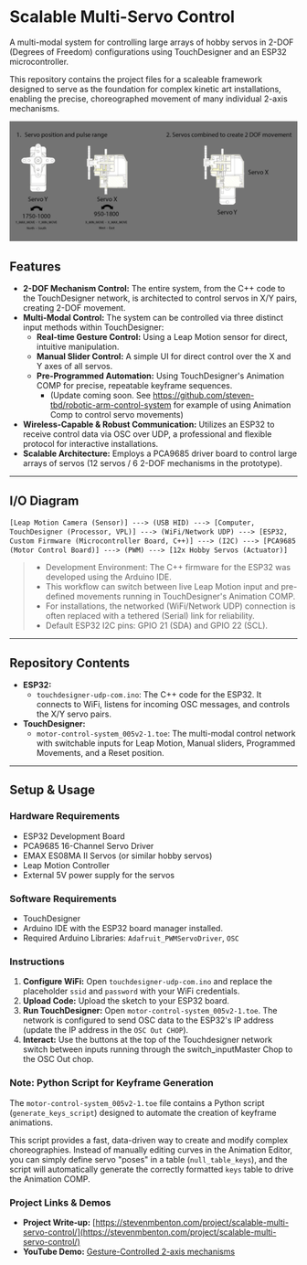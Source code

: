# Scalable Multi-Servo Control

A multi-modal system for controlling large arrays of hobby servos in 2-DOF (Degrees of Freedom) configurations using TouchDesigner and an ESP32 microcontroller.

This repository contains the project files for a scaleable framework designed to serve as the foundation for complex kinetic art installations, enabling the precise, choreographed movement of many individual 2-axis mechanisms.

![Servo Configuration](servo_configuration_image.png)

## Features

*   **2-DOF Mechanism Control:** The entire system, from the C++ code to the TouchDesigner network, is architected to control servos in X/Y pairs, creating 2-DOF movement.
*   **Multi-Modal Control:** The system can be controlled via three distinct input methods within TouchDesigner:
    *   **Real-time Gesture Control:** Using a Leap Motion sensor for direct, intuitive manipulation.
    *   **Manual Slider Control:** A simple UI for direct control over the X and Y axes of all servos.
    *   **Pre-Programmed Automation:** Using TouchDesigner's Animation COMP for precise, repeatable keyframe sequences.
        * (Update coming soon. See https://github.com/steven-tbd/robotic-arm-control-system for example of using Animation Comp to control servo movements)        
*   **Wireless-Capable & Robust Communication:** Utilizes an ESP32 to receive control data via OSC over UDP, a professional and flexible protocol for interactive installations.
*   **Scalable Architecture:** Employs a PCA9685 driver board to control large arrays of servos (12 servos / 6 2-DOF mechanisms in the prototype).

---

## I/O Diagram

```version-2
[Leap Motion Camera (Sensor)] ---> (USB HID) ---> [Computer, TouchDesigner (Processor, VPL)] ---> (WiFi/Network UDP) ---> [ESP32, Custom Firmware (Microcontroller Board, C++)] ---> (I2C) ---> [PCA9685 (Motor Control Board)] ---> (PWM) ---> [12x Hobby Servos (Actuator)] 
```

>- Development Environment: The C++ firmware for the ESP32 was developed using the Arduino IDE.
>- This workflow can switch between live Leap Motion input and pre-defined movements running in TouchDesigner's Animation COMP.
>- For installations, the networked (WiFi/Network UDP) connection is often replaced with a tethered (Serial) link for reliability.
>- Default ESP32 I2C pins: GPIO 21 (SDA) and GPIO 22 (SCL).
---

## Repository Contents

*   **ESP32:**
    *   `touchdesigner-udp-com.ino`: The C++ code for the ESP32. It connects to WiFi, listens for incoming OSC messages, and controls the X/Y servo pairs.
*   **TouchDesigner:**
    *   `motor-control-system_005v2-1.toe`: The multi-modal control network with switchable inputs for Leap Motion, Manual sliders, Programmed Movements, and a Reset position.

---

## Setup & Usage

### Hardware Requirements

*   ESP32 Development Board
*   PCA9685 16-Channel Servo Driver
*   EMAX ES08MA II Servos (or similar hobby servos)
*   Leap Motion Controller
*   External 5V power supply for the servos

### Software Requirements

*   TouchDesigner
*   Arduino IDE with the ESP32 board manager installed.
*   Required Arduino Libraries: `Adafruit_PWMServoDriver`, `OSC`

### Instructions

1.  **Configure WiFi:** Open `touchdesigner-udp-com.ino` and replace the placeholder `ssid` and `password` with your WiFi credentials.
2.  **Upload Code:** Upload the sketch to your ESP32 board.
3.  **Run TouchDesigner:** Open `motor-control-system_005v2-1.toe`. The network is configured to send OSC data to the ESP32's IP address (update the IP address in the `OSC Out CHOP`).
4.  **Interact:** Use the buttons at the top of the Touchdesigner network switch between inputs running through the switch_inputMaster Chop to the OSC Out chop.

### Note: Python Script for Keyframe Generation

The `motor-control-system_005v2-1.toe` file contains a Python script (`generate_keys_script`) designed to automate the creation of keyframe animations.

This script provides a fast, data-driven way to create and modify complex choreographies. Instead of manually editing curves in the Animation Editor, you can simply define servo "poses" in a table (`null_table_keys`), and the script will automatically generate the correctly formatted `keys` table to drive the Animation COMP.

### Project Links & Demos
*   **Project Write-up:** [https://stevenmbenton.com/project/scalable-multi-servo-control/](https://stevenmbenton.com/project/scalable-multi-servo-control/)
*   **YouTube Demo:** [Gesture-Controlled 2-axis mechanisms](https://youtu.be/UZ0vq4jCJZ0)
